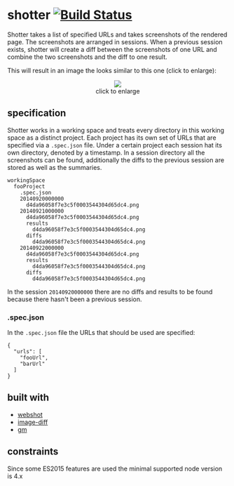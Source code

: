 # shotter [![Build Status](https://travis-ci.org/seriousManual/shotter.png)](https://travis-ci.org/seriousManual/shotter)

Shotter takes a list of specified URLs and takes screenshots of the rendered page. The screenshots are arranged in sessions. When a previous session exists, shotter will create a diff between the screenshots of one URL and combine the two screenshots and the diff to one result.

This will result in an image the looks similar to this one (click to enlarge):

<p align="center">
  <a href="https://raw.github.com/seriousManual/shotter/master/img/diff.jpg" target="_blank"><img src="https://raw.github.com/seriousManual/shotter/master/img/diff_small.jpg"/></a><br>
  click to enlarge
</p>

## specification

Shotter works in a working space and treats every directory in this working space as a distinct project. Each project has its own set of URLs that are specified via a `.spec.json` file.
Under a certain project each session hat its own directory, denoted by a timestamp.
In a session directory all the screenshots can be found, additionally the diffs to the previous session are stored as well as the summaries.
 
````
workingSpace
  fooProject
    .spec.json
    20140920000000
      d4da96058f7e3c5f0003544304d65dc4.png
    20140921000000
      d4da96058f7e3c5f0003544304d65dc4.png
      results
        d4da96058f7e3c5f0003544304d65dc4.png
      diffs
        d4da96058f7e3c5f0003544304d65dc4.png
    20140922000000
      d4da96058f7e3c5f0003544304d65dc4.png
      results
        d4da96058f7e3c5f0003544304d65dc4.png
      diffs
        d4da96058f7e3c5f0003544304d65dc4.png
````
 
 In the session `20140920000000` there are no diffs and results to be found because there hasn't been a previous session.
 
### .spec.json

In the `.spec.json` file the URLs that should be used are specified:

````
{
  "urls": [
    "fooUrl", 
    "barUrl"
  ]
}
````

## built with

* [webshot](https://github.com/brenden/node-webshot)
* [image-diff](https://github.com/uber/image-diff)
* [gm](https://github.com/aheckmann/gm)

## constraints

Since some ES2015 features are used the minimal supported node version is 4.x 